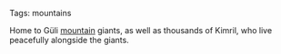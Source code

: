 Tags: mountains

Home to Güli [mountain](Mountains) giants, as well as thousands of Kimril, who live peacefully alongside the giants.